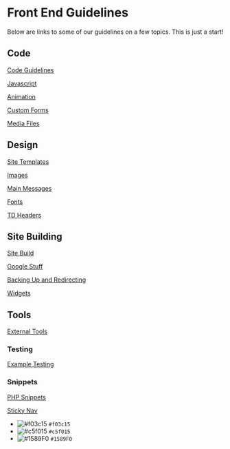 # Front End Guidelines 

Below are links to some of our guidelines on a few topics. This is just a start!

## Code

[Code Guidelines](code-guidelines.md)

[Javascript](javascript.md)

[Animation](animation.md)

[Custom Forms](custom-form.md)

[Media Files](media-files.md)

## Design

[Site Templates](site-templates.md)

[Images](images.md)

[Main Messages](main-message.md)

[Fonts](fonts.md)

[TD Headers](td-headers.md)

## Site Building
[Site Build](site-build.md)

[Google Stuff](google-stuff.md)

[Backing Up and Redirecting](backup-redirecting.md)

[Widgets](widget.md)

## Tools 
[External Tools](external-tools.md)

### Testing
[Example Testing](example-testing.md)

### Snippets 
[PHP Snippets](php-code-snippets.md)

[Sticky Nav](sticky-navbar.md)




- ![#f03c15](https://placehold.it/100/f03c15/000000?text=+) `#f03c15`
- ![#c5f015](https://placehold.it/15/c5f015/000000?text=+) `#c5f015`
- ![#1589F0](https://placehold.it/15/1589F0/000000?text=+) `#1589F0`
